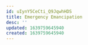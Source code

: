 ```yaml
---
id: uIynY5CeCti_Q9JqwhHDS
title: Emergency Emancipation
desc: ''
updated: 1639759645940
created: 1639759645940
---
```


